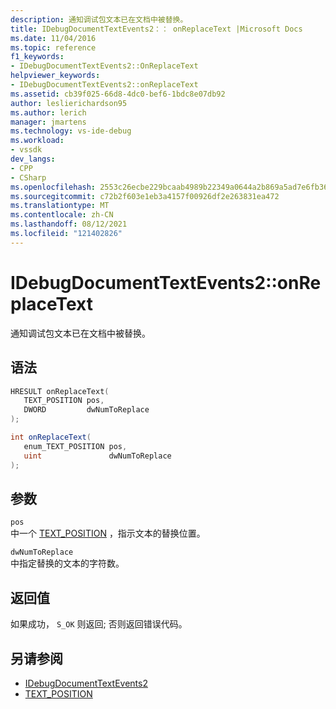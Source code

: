 ```yaml
---
description: 通知调试包文本已在文档中被替换。
title: IDebugDocumentTextEvents2：： onReplaceText |Microsoft Docs
ms.date: 11/04/2016
ms.topic: reference
f1_keywords:
- IDebugDocumentTextEvents2::OnReplaceText
helpviewer_keywords:
- IDebugDocumentTextEvents2::onReplaceText
ms.assetid: cb39f025-66d8-4dc0-bef6-1bdc8e07db92
author: leslierichardson95
ms.author: lerich
manager: jmartens
ms.technology: vs-ide-debug
ms.workload:
- vssdk
dev_langs:
- CPP
- CSharp
ms.openlocfilehash: 2553c26ecbe229bcaab4989b22349a0644a2b869a5ad7e6fb3629f62d195a636
ms.sourcegitcommit: c72b2f603e1eb3a4157f00926df2e263831ea472
ms.translationtype: MT
ms.contentlocale: zh-CN
ms.lasthandoff: 08/12/2021
ms.locfileid: "121402826"
---
```

# <a name="idebugdocumenttextevents2onreplacetext"></a>IDebugDocumentTextEvents2::onReplaceText
通知调试包文本已在文档中被替换。

## <a name="syntax"></a>语法

```cpp
HRESULT onReplaceText( 
   TEXT_POSITION pos,
   DWORD         dwNumToReplace
);
```

```csharp
int onReplaceText( 
   enum_TEXT_POSITION pos,
   uint               dwNumToReplace
);
```

## <a name="parameters"></a>参数
`pos`\
中一个 [TEXT_POSITION](../../../extensibility/debugger/reference/text-position.md) ，指示文本的替换位置。

`dwNumToReplace`\
中指定替换的文本的字符数。

## <a name="return-value"></a>返回值
 如果成功， `S_OK` 则返回; 否则返回错误代码。

## <a name="see-also"></a>另请参阅
- [IDebugDocumentTextEvents2](../../../extensibility/debugger/reference/idebugdocumenttextevents2.md)
- [TEXT_POSITION](../../../extensibility/debugger/reference/text-position.md)
